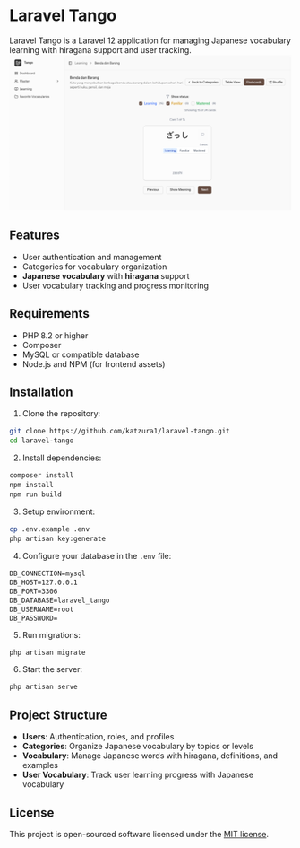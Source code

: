 # Laravel Tango

Laravel Tango is a Laravel 12 application for managing Japanese vocabulary learning with hiragana support and user tracking.
![Laravel Tango Preview](preview.png)

## Features

- User authentication and management
- Categories for vocabulary organization
- **Japanese vocabulary** with **hiragana** support
- User vocabulary tracking and progress monitoring

## Requirements

- PHP 8.2 or higher
- Composer
- MySQL or compatible database
- Node.js and NPM (for frontend assets)

## Installation

1. Clone the repository:

```bash
git clone https://github.com/katzura1/laravel-tango.git
cd laravel-tango
```

2. Install dependencies:

```bash
composer install
npm install
npm run build
```

3. Setup environment:

```bash
cp .env.example .env
php artisan key:generate
```

4. Configure your database in the `.env` file:

```
DB_CONNECTION=mysql
DB_HOST=127.0.0.1
DB_PORT=3306
DB_DATABASE=laravel_tango
DB_USERNAME=root
DB_PASSWORD=
```

5. Run migrations:

```bash
php artisan migrate
```

6. Start the server:

```bash
php artisan serve
```

## Project Structure

- **Users**: Authentication, roles, and profiles
- **Categories**: Organize Japanese vocabulary by topics or levels
- **Vocabulary**: Manage Japanese words with hiragana, definitions, and examples
- **User Vocabulary**: Track user learning progress with Japanese vocabulary

## License

This project is open-sourced software licensed under the [MIT license](https://opensource.org/licenses/MIT).
